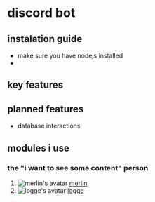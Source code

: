 # discord bot

## instalation guide

- make sure you have nodejs installed
- 

## key features
## planned features

- database interactions

## modules i use


### the "i want to see some content" person

1. ![merlin's avatar](https://cdn.discordapp.com/avatars/386861188891279362/a_a968b1c25d047c322889c3a0bc240218.gif?size=16) [merlin](https://github.com/merlinfuchs) 
1. ![logge's avatar](https://cdn.discordapp.com/avatars/320909318767509505/a_5edf0c819588cb111e51fedd9b5d125b.gif?size=16) [logge](https://github.com/LoggeL "the stalker")
